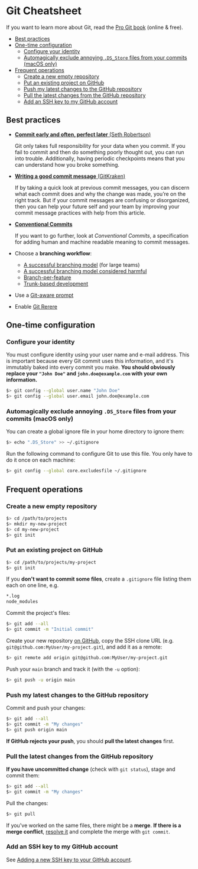 # Git Cheatsheet

If you want to learn more about Git, read the [Pro Git
book](https://git-scm.com/book/en/v2) (online & free).

<!-- START doctoc generated TOC please keep comment here to allow auto update -->
<!-- DON'T EDIT THIS SECTION, INSTEAD RE-RUN doctoc TO UPDATE -->

- [Best practices](#best-practices)
- [One-time configuration](#one-time-configuration)
  - [Configure your identity](#configure-your-identity)
  - [Automagically exclude annoying `.DS_Store` files from your commits (macOS only)](#automagically-exclude-annoying-ds_store-files-from-your-commits-mac-only)
- [Frequent operations](#frequent-operations)
  - [Create a new empty repository](#create-a-new-empty-repository)
  - [Put an existing project on GitHub](#put-an-existing-project-on-github)
  - [Push my latest changes to the GitHub repository](#push-my-latest-changes-to-the-github-repository)
  - [Pull the latest changes from the GitHub repository](#pull-the-latest-changes-from-the-github-repository)
  - [Add an SSH key to my GitHub account](#add-an-ssh-key-to-my-github-account)

<!-- END doctoc generated TOC please keep comment here to allow auto update -->

## Best practices

- [**Commit early and often, perfect later** (Seth
  Robertson)](https://sethrobertson.github.io/GitBestPractices/)

  Git only takes full responsibility for your data when you commit. If you fail
  to commit and then do something poorly thought out, you can run into trouble.
  Additionally, having periodic checkpoints means that you can understand how
  you broke something.

- [**Writing a good commit message**
  (GitKraken)](https://www.gitkraken.com/learn/git/best-practices/git-commit-message)

  If by taking a quick look at previous commit messages, you can discern what
  each commit does and why the change was made, you’re on the right track. But
  if your commit messages are confusing or disorganized, then you can help your
  future self and your team by improving your commit message practices with help
  from this article.

- [**Conventional Commits**](https://www.conventionalcommits.org)

  If you want to go further, look at _Conventional Commits_, a specification for
  adding human and machine readable meaning to commit messages.

- Choose a **branching workflow**:
  - [A successful branching model](http://nvie.com/posts/a-successful-git-branching-model/) (for large teams)
  - [A successful branching model considered harmful](https://barro.github.io/2016/02/a-succesful-git-branching-model-considered-harmful/)
  - [Branch-per-feature](http://dymitruk.com/blog/2012/02/05/branch-per-feature/)
  - [Trunk-based development](https://trunkbaseddevelopment.com)
- Use a [Git-aware prompt](https://github.com/magicmonty/bash-git-prompt)
- Enable [Git Rerere](https://git-scm.com/book/en/v2/Git-Tools-Rerere)

## One-time configuration

### Configure your identity

You must configure identity using your user name and e-mail address. This is
important because every Git commit uses this information, and it's immutably
baked into every commit you make. **You should obviously replace your `"John
Doe"` and `john.doe@example.com` with your own information.**

```bash
$> git config --global user.name "John Doe"
$> git config --global user.email john.doe@example.com
```

### Automagically exclude annoying `.DS_Store` files from your commits (macOS only)

You can create a global ignore file in your home directory to ignore them:

```bash
$> echo ".DS_Store" >> ~/.gitignore
```

Run the following command to configure Git to use this file. You only have to do it once on each machine:

```bash
$> git config --global core.excludesfile ~/.gitignore
```

## Frequent operations

### Create a new empty repository

```bash
$> cd /path/to/projects
$> mkdir my-new-project
$> cd my-new-project
$> git init
```

### Put an existing project on GitHub

```bash
$> cd /path/to/projects/my-project
$> git init
```

If you **don't want to commit some files**, create a `.gitignore` file listing them each on one line, e.g.

```txt
*.log
node_modules
```

Commit the project's files:

```bash
$> git add --all
$> git commit -m "Initial commit"
```

Create your new repository [on GitHub](http://github.com), copy the SSH clone
URL (e.g. `git@github.com:MyUser/my-project.git`), and add it as a remote:

```bash
$> git remote add origin git@github.com:MyUser/my-project.git
```

Push your `main` branch and track it (with the `-u` option):

```bash
$> git push -u origin main
```

### Push my latest changes to the GitHub repository

Commit and push your changes:

```bash
$> git add --all
$> git commit -m "My changes"
$> git push origin main
```

**If GitHub rejects your push**, you should **pull the latest changes** first.

### Pull the latest changes from the GitHub repository

**If you have uncommitted change** (check with `git status`), stage and commit them:

```bash
$> git add --all
$> git commit -m "My changes"
```

Pull the changes:

```bash
$> git pull
```

If you've worked on the same files, there might be a **merge**. **If there is a
merge conflict**, [resolve
it](https://mediacomem.github.io/comem-archidep/2024-2025/subjects/git-branching/?home=MediaComem%2Fcomem-archidep%23readme#33)
and complete the merge with `git commit`.

### Add an SSH key to my GitHub account

See [Adding a new SSH key to your GitHub account](https://docs.github.com/en/authentication/connecting-to-github-with-ssh/adding-a-new-ssh-key-to-your-github-account).
